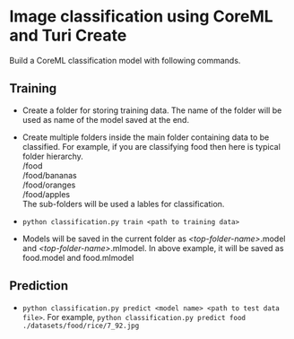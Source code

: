 # Image classification using CoreML and Turi Create

Build a CoreML classification model with following commands.

## Training

- Create a folder for storing training data. The name of the folder will be used as name of the model saved at the end.
- Create multiple folders inside the main folder containing data to be classified. For example, if you are classifying food then here is typical folder hierarchy. \
/food \
/food/bananas \
/food/oranges \
/food/apples \
The sub-folders will be used a lables for classification.

- `python classification.py train <path to training data>`
- Models will be saved in the current folder as *\<top-folder-name\>*.model and *\<top-folder-name\>*.mlmodel. In above example, it will be saved as food.model and food.mlmodel

## Prediction
- `python classification.py predict <model name> <path to test data file>`. For example,
`python classification.py predict food ./datasets/food/rice/7_92.jpg`
